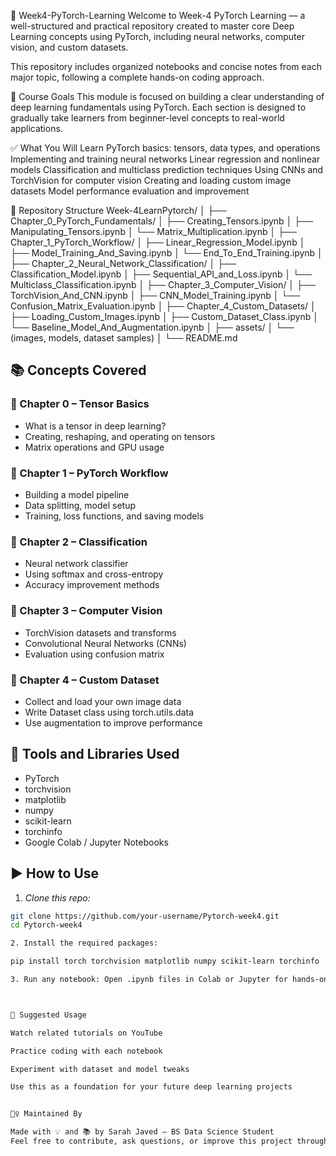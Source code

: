 📘 Week4-PyTorch-Learning
Welcome to Week-4 PyTorch Learning — a well-structured and practical repository created to master core Deep Learning concepts using PyTorch, including neural networks, computer vision, and custom datasets.

This repository includes organized notebooks and concise notes from each major topic, following a complete hands-on coding approach.

🧠 Course Goals
This module is focused on building a clear understanding of deep learning fundamentals using PyTorch. Each section is designed to gradually take learners from beginner-level concepts to real-world applications.

✅ What You Will Learn
PyTorch basics: tensors, data types, and operations
Implementing and training neural networks
Linear regression and nonlinear models
Classification and multiclass prediction techniques
Using CNNs and TorchVision for computer vision
Creating and loading custom image datasets
Model performance evaluation and improvement

🧱 Repository Structure
Week-4LearnPytorch/
│
├── Chapter_0_PyTorch_Fundamentals/
│   ├── Creating_Tensors.ipynb
│   ├── Manipulating_Tensors.ipynb
│   └── Matrix_Multiplication.ipynb
│
├── Chapter_1_PyTorch_Workflow/
│   ├── Linear_Regression_Model.ipynb
│   ├── Model_Training_And_Saving.ipynb
│   └── End_To_End_Training.ipynb
│
├── Chapter_2_Neural_Network_Classification/
│   ├── Classification_Model.ipynb
│   ├── Sequential_API_and_Loss.ipynb
│   └── Multiclass_Classification.ipynb
│
├── Chapter_3_Computer_Vision/
│   ├── TorchVision_And_CNN.ipynb
│   ├── CNN_Model_Training.ipynb
│   └── Confusion_Matrix_Evaluation.ipynb
│
├── Chapter_4_Custom_Datasets/
│   ├── Loading_Custom_Images.ipynb
│   ├── Custom_Dataset_Class.ipynb
│   └── Baseline_Model_And_Augmentation.ipynb
│
├── assets/
│   └── (images, models, dataset samples)
│
└── README.md

## 📚 Concepts Covered

### 🔹 Chapter 0 – Tensor Basics
- What is a tensor in deep learning?
- Creating, reshaping, and operating on tensors
- Matrix operations and GPU usage

### 🔹 Chapter 1 – PyTorch Workflow
- Building a model pipeline
- Data splitting, model setup
- Training, loss functions, and saving models

### 🔹 Chapter 2 – Classification
- Neural network classifier
- Using softmax and cross-entropy
- Accuracy improvement methods

### 🔹 Chapter 3 – Computer Vision
- TorchVision datasets and transforms
- Convolutional Neural Networks (CNNs)
- Evaluation using confusion matrix

### 🔹 Chapter 4 – Custom Dataset
- Collect and load your own image data
- Write Dataset class using torch.utils.data
- Use augmentation to improve performance



## 🧰 Tools and Libraries Used

- PyTorch
- torchvision
- matplotlib
- numpy
- scikit-learn
- torchinfo
- Google Colab / Jupyter Notebooks



## ▶ How to Use

1. *Clone this repo:*
```bash
git clone https://github.com/your-username/Pytorch-week4.git
cd Pytorch-week4

2. Install the required packages:

pip install torch torchvision matplotlib numpy scikit-learn torchinfo

3. Run any notebook: Open .ipynb files in Colab or Jupyter for hands-on learning.



🎯 Suggested Usage

Watch related tutorials on YouTube

Practice coding with each notebook

Experiment with dataset and model tweaks

Use this as a foundation for your future deep learning projects


🙋‍♀ Maintained By

Made with 💡 and 📚 by Sarah Javed – BS Data Science Student
Feel free to contribute, ask questions, or improve this project through issues or pull requests.
